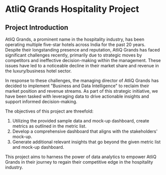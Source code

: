 # AtliQ Grands Hospitality Project 
## Project Introduction

AtliQ Grands, a prominent name in the hospitality industry, has been operating multiple five-star hotels across India for the past 20 years. Despite their longstanding presence and reputation, AtliQ Grands has faced significant challenges recently, primarily due to strategic moves by competitors and ineffective decision-making within the management. These issues have led to a noticeable decline in their market share and revenue in the luxury/business hotel sector.

In response to these challenges, the managing director of AtliQ Grands has decided to implement "Business and Data Intelligence" to reclaim their market position and revenue streams. As part of this strategic initiative, we have been tasked with leveraging data to drive actionable insights and support informed decision-making.

The objectives of this project are threefold:
1. Utilizing the provided sample data and mock-up dashboard, create metrics as outlined in the metric list.
2. Develop a comprehensive dashboard that aligns with the stakeholders' mock-up.
3. Generate additional relevant insights that go beyond the given metric list and mock-up dashboard.

This project aims to harness the power of data analytics to empower AtliQ Grands in their journey to regain their competitive edge in the hospitality industry.
